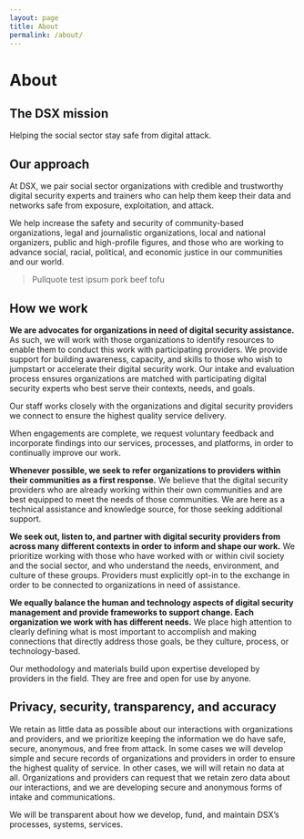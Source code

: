 ```yaml
---
layout: page
title: About
permalink: /about/
---
```

# About

## The DSX mission
Helping the social sector stay safe from digital attack.

## Our approach
At DSX, we pair social sector organizations with credible and trustworthy digital security experts and trainers who can help them keep their data and networks safe from exposure, exploitation, and attack.

We help increase the safety and security of community-based organizations, legal and journalistic organizations, local and national organizers, public and high-profile figures, and those who are working to advance social, racial, political, and economic justice in our communities and our world.

> Pullquote test ipsum pork beef tofu

## How we work
**We are advocates for organizations in need of digital security assistance.** As such, we will work with those organizations to identify resources to enable them to conduct this work with participating providers. We provide support for building awareness, capacity, and skills to those who wish to jumpstart or accelerate their digital security work. Our intake and evaluation process ensures organizations are matched with participating digital security experts who best serve their contexts, needs, and goals.

Our staff works closely with the organizations and digital security providers we connect to ensure the highest quality service delivery.

When engagements are complete, we request voluntary feedback and incorporate findings into our services, processes, and platforms, in order to continually improve our work.

**Whenever possible, we seek to refer organizations to providers within their communities as a first response.** We believe that the digital security providers who are already working within their own communities and are best equipped to meet the needs of those communities. We are here as a technical assistance and knowledge source, for those seeking additional support.

**We seek out, listen to, and partner with digital security providers from across many different contexts in order to inform and shape our work.** We prioritize working with those who have worked with or within civil society and the social sector, and who understand the needs, environment, and culture of these groups. Providers must explicitly opt-in to the exchange in order to be connected to organizations in need of assistance.

**We equally balance the human and technology aspects of digital security management and provide frameworks to support change. Each organization we work with has different needs.** We place high attention to clearly defining what is most important to accomplish and making connections that directly address those goals, be they culture, process, or technology-based.

Our methodology and materials build upon expertise developed by providers in the field. They are free and open for use by anyone.

## Privacy, security, transparency, and accuracy
We retain as little data as possible about our interactions with organizations and providers, and we prioritize keeping the information we do have safe, secure, anonymous, and free from attack. In some cases we will develop simple and secure records of organizations and providers in order to ensure the highest quality of service. In other cases, we will will retain no data at all. Organizations and providers can request that we retain zero data about our interactions, and we are developing secure and anonymous forms of intake and communications.

We will be transparent about how we develop, fund, and maintain DSX’s processes, systems, services.